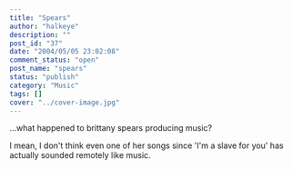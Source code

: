 ```yaml
---
title: "Spears"
author: "halkeye"
description: ""
post_id: "37"
date: "2004/05/05 23:02:08"
comment_status: "open"
post_name: "spears"
status: "publish"
category: "Music"
tags: []
cover: "../cover-image.jpg"
---
```


...what happened to brittany spears producing music?

I mean, I don't think even one of her songs since 'I'm a slave for you' has actually sounded remotely like music.